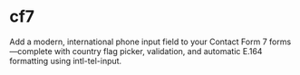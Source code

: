 # cf7
Add a modern, international phone input field to your Contact Form 7 forms—complete with country flag picker, validation, and automatic E.164 formatting using intl-tel-input.
